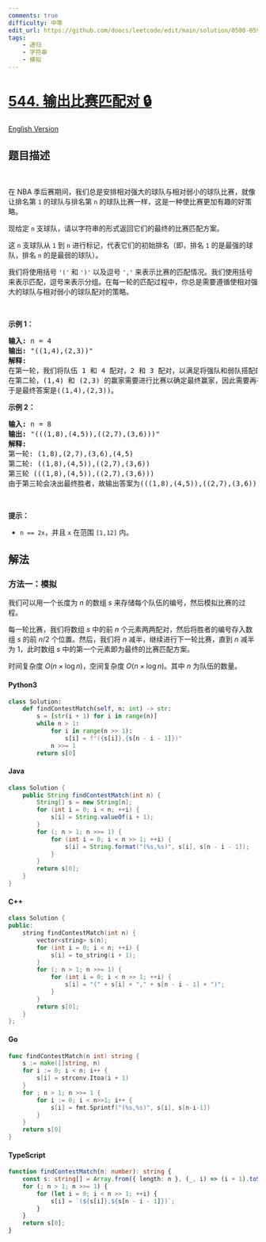 ```yaml
---
comments: true
difficulty: 中等
edit_url: https://github.com/doocs/leetcode/edit/main/solution/0500-0599/0544.Output%20Contest%20Matches/README.md
tags:
    - 递归
    - 字符串
    - 模拟
---
```


<!-- problem:start -->

# [544. 输出比赛匹配对 🔒](https://leetcode.cn/problems/output-contest-matches)

[English Version](/solution/0500-0599/0544.Output%20Contest%20Matches/README_EN.md)

## 题目描述

<!-- description:start -->

<p>&nbsp;</p>

<p>在 NBA 季后赛期间，我们总是安排相对强大的球队与相对弱小的球队比赛，就像让排名第 <code>1</code> 的球队与排名第 <code>n</code> 的球队比赛一样，这是一种使比赛更加有趣的好策略。</p>

<p>现给定 <code>n</code> 支球队，请以字符串的形式返回它们的最终的比赛匹配方案。</p>

<p>这 <code>n</code> 支球队从 <code>1</code> 到 <code>n</code> 进行标记，代表它们的初始排名（即，排名 <code>1</code> 的是最强的球队，排名 <code>n</code> 的是最弱的球队）。</p>

<p>我们将使用括号 <code>'('</code> 和 <code>')'</code> 以及逗号 <code>','</code> 来表示比赛的匹配情况。我们使用括号来表示匹配，逗号来表示分组。在每一轮的匹配过程中，你总是需要遵循使相对强大的球队与相对弱小的球队配对的策略。</p>

<p>&nbsp;</p>

<p><strong>示例 1：</strong></p>

<pre>
<strong>输入:</strong> n = 4
<strong>输出:</strong> "((1,4),(2,3))"
<strong>解释:</strong> 
在第一轮，我们将队伍 1 和 4 配对，2 和 3 配对，以满足将强队和弱队搭配的效果。得到(1,4),(2,3).
在第二轮，(1,4) 和 (2,3) 的赢家需要进行比赛以确定最终赢家，因此需要再在外面加一层括号。
于是最终答案是((1,4),(2,3))。
</pre>

<p><strong>示例 2：</strong></p>

<pre>
<strong>输入:</strong> n = 8
<strong>输出:</strong> "(((1,8),(4,5)),((2,7),(3,6)))"
<strong>解释:</strong> 
第一轮: (1,8),(2,7),(3,6),(4,5)
第二轮: ((1,8),(4,5)),((2,7),(3,6))
第三轮 (((1,8),(4,5)),((2,7),(3,6)))
由于第三轮会决出最终胜者，故输出答案为(((1,8),(4,5)),((2,7),(3,6)))。
</pre>

<p>&nbsp;</p>

<p><strong>提示：</strong></p>

<ul>
	<li><code>n == 2x</code>，并且 <code>x</code> 在范围 <code>[1,12]</code> 内。</li>
</ul>

<!-- description:end -->

## 解法

<!-- solution:start -->

### 方法一：模拟

我们可以用一个长度为 $n$ 的数组 $s$ 来存储每个队伍的编号，然后模拟比赛的过程。

每一轮比赛，我们将数组 $s$ 中的前 $n$ 个元素两两配对，然后将胜者的编号存入数组 $s$ 的前 $n/2$ 个位置。然后，我们将 $n$ 减半，继续进行下一轮比赛，直到 $n$ 减半为 $1$，此时数组 $s$ 中的第一个元素即为最终的比赛匹配方案。

时间复杂度 $O(n \times \log n)$，空间复杂度 $O(n \times \log n)$。其中 $n$ 为队伍的数量。

<!-- tabs:start -->

#### Python3

```python
class Solution:
    def findContestMatch(self, n: int) -> str:
        s = [str(i + 1) for i in range(n)]
        while n > 1:
            for i in range(n >> 1):
                s[i] = f"({s[i]},{s[n - i - 1]})"
            n >>= 1
        return s[0]
```

#### Java

```java
class Solution {
    public String findContestMatch(int n) {
        String[] s = new String[n];
        for (int i = 0; i < n; ++i) {
            s[i] = String.valueOf(i + 1);
        }
        for (; n > 1; n >>= 1) {
            for (int i = 0; i < n >> 1; ++i) {
                s[i] = String.format("(%s,%s)", s[i], s[n - i - 1]);
            }
        }
        return s[0];
    }
}
```

#### C++

```cpp
class Solution {
public:
    string findContestMatch(int n) {
        vector<string> s(n);
        for (int i = 0; i < n; ++i) {
            s[i] = to_string(i + 1);
        }
        for (; n > 1; n >>= 1) {
            for (int i = 0; i < n >> 1; ++i) {
                s[i] = "(" + s[i] + "," + s[n - i - 1] + ")";
            }
        }
        return s[0];
    }
};
```

#### Go

```go
func findContestMatch(n int) string {
	s := make([]string, n)
	for i := 0; i < n; i++ {
		s[i] = strconv.Itoa(i + 1)
	}
	for ; n > 1; n >>= 1 {
		for i := 0; i < n>>1; i++ {
			s[i] = fmt.Sprintf("(%s,%s)", s[i], s[n-i-1])
		}
	}
	return s[0]
}
```

#### TypeScript

```ts
function findContestMatch(n: number): string {
    const s: string[] = Array.from({ length: n }, (_, i) => (i + 1).toString());
    for (; n > 1; n >>= 1) {
        for (let i = 0; i < n >> 1; ++i) {
            s[i] = `(${s[i]},${s[n - i - 1]})`;
        }
    }
    return s[0];
}
```

<!-- tabs:end -->

<!-- solution:end -->

<!-- problem:end -->
